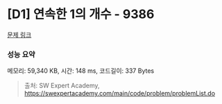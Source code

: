 # [D1] 연속한 1의 개수 - 9386 

[문제 링크](https://swexpertacademy.com/main/code/problem/problemDetail.do?contestProbId=AXALDUIq97oDFASI) 

### 성능 요약

메모리: 59,340 KB, 시간: 148 ms, 코드길이: 337 Bytes



> 출처: SW Expert Academy, https://swexpertacademy.com/main/code/problem/problemList.do